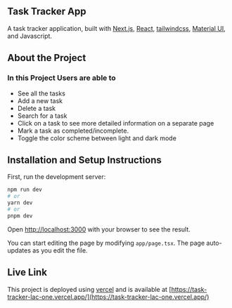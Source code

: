 ## Task Tracker App

A task tracker application, built with [Next.js](https://nextjs.org/), [React](https://react.dev/), [tailwindcss](https://tailwindcss.com/), [Material UI](https://mui.com/material-ui/), and Javascript.

## About the Project

<h3>In this Project Users are able to</h1>

- See all the tasks
- Add a new task
- Delete a task
- Search for a task
- Click on a task to see more detailed information on a separate page
- Mark a task as completed/incomplete.
- Toggle the color scheme between light and dark mode

## Installation and Setup Instructions

First, run the development server:

```bash
npm run dev
# or
yarn dev
# or
pnpm dev
```

Open [http://localhost:3000](http://localhost:3000) with your browser to see the result.

You can start editing the page by modifying `app/page.tsx`. The page auto-updates as you edit the file.

## Live Link

This project is deployed using [vercel](https://vercel.com/) and is available at [https://task-tracker-lac-one.vercel.app/](https://task-tracker-lac-one.vercel.app/)

